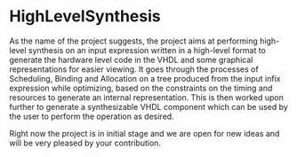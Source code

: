 # HighLevelSynthesis

As the name of the project suggests, the project aims at performing high-level synthesis on an input
expression written in a high-level format to generate the hardware level code in the VHDL and
some graphical representations for easier viewing. It goes through the processes of Scheduling, Binding
and Allocation on a tree produced from the input infix expression while optimizing, based on the
constraints on the timing and resources to generate an internal representation. This is then worked upon
further to generate a synthesizable VHDL component which can be used by the user to perform the
operation as desired.

Right now the project is in initial stage and we are open for new ideas and will be very pleased by your contribution. 
